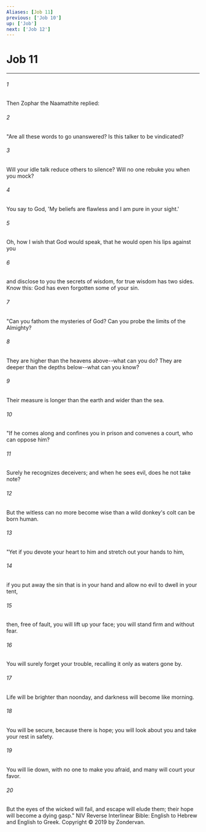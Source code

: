 ```yaml
---
Aliases: [Job 11]
previous: ['Job 10']
up: ['Job']
next: ['Job 12']
---
```

# Job 11

***


###### 1 
Then Zophar the Naamathite replied: 

###### 2 
"Are all these words to go unanswered? Is this talker to be vindicated? 

###### 3 
Will your idle talk reduce others to silence? Will no one rebuke you when you mock? 

###### 4 
You say to God, 'My beliefs are flawless and I am pure in your sight.' 

###### 5 
Oh, how I wish that God would speak, that he would open his lips against you 

###### 6 
and disclose to you the secrets of wisdom, for true wisdom has two sides. Know this: God has even forgotten some of your sin. 

###### 7 
"Can you fathom the mysteries of God? Can you probe the limits of the Almighty? 

###### 8 
They are higher than the heavens above--what can you do? They are deeper than the depths below--what can you know? 

###### 9 
Their measure is longer than the earth and wider than the sea. 

###### 10 
"If he comes along and confines you in prison and convenes a court, who can oppose him? 

###### 11 
Surely he recognizes deceivers; and when he sees evil, does he not take note? 

###### 12 
But the witless can no more become wise than a wild donkey's colt can be born human. 

###### 13 
"Yet if you devote your heart to him and stretch out your hands to him, 

###### 14 
if you put away the sin that is in your hand and allow no evil to dwell in your tent, 

###### 15 
then, free of fault, you will lift up your face; you will stand firm and without fear. 

###### 16 
You will surely forget your trouble, recalling it only as waters gone by. 

###### 17 
Life will be brighter than noonday, and darkness will become like morning. 

###### 18 
You will be secure, because there is hope; you will look about you and take your rest in safety. 

###### 19 
You will lie down, with no one to make you afraid, and many will court your favor. 

###### 20 
But the eyes of the wicked will fail, and escape will elude them; their hope will become a dying gasp." NIV Reverse Interlinear Bible: English to Hebrew and English to Greek. Copyright © 2019 by Zondervan.
